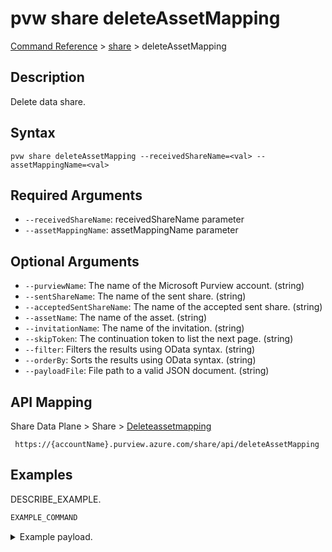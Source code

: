 # pvw share deleteAssetMapping
[Command Reference](../../../README.md#command-reference) > [share](./main.md) > deleteAssetMapping

## Description
Delete data share.

## Syntax
```
pvw share deleteAssetMapping --receivedShareName=<val> --assetMappingName=<val>
```

## Required Arguments
- `--receivedShareName`: receivedShareName parameter
- `--assetMappingName`: assetMappingName parameter

## Optional Arguments
- `--purviewName`: The name of the Microsoft Purview account. (string)
- `--sentShareName`: The name of the sent share. (string)
- `--acceptedSentShareName`: The name of the accepted sent share. (string)
- `--assetName`: The name of the asset. (string)
- `--invitationName`: The name of the invitation. (string)
- `--skipToken`: The continuation token to list the next page. (string)
- `--filter`: Filters the results using OData syntax. (string)
- `--orderBy`: Sorts the results using OData syntax. (string)
- `--payloadFile`: File path to a valid JSON document. (string)

## API Mapping
Share Data Plane > Share > [Deleteassetmapping]()
```
 https://{accountName}.purview.azure.com/share/api/deleteAssetMapping
```

## Examples
DESCRIBE_EXAMPLE.
```powershell
EXAMPLE_COMMAND
```
<details><summary>Example payload.</summary>
<p>

```json
PASTE_JSON_HERE
```
</p>
</details>
